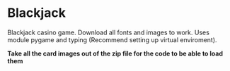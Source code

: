 # Blackjack
Blackjack casino game. Download all fonts and images to work. Uses module pygame and typing (Recommend setting up virtual enviroment).

**Take all the card images out of the zip file for the code to be able to load them**
